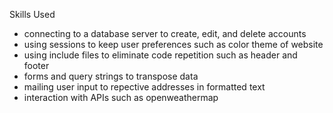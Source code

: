Skills Used

- connecting to a database server to create, edit, and delete accounts
- using sessions to keep user preferences such as color theme of website
- using include files to eliminate code repetition such as header and footer
- forms and query strings to transpose data
- mailing user input to repective addresses in formatted text
- interaction with APIs such as openweathermap
